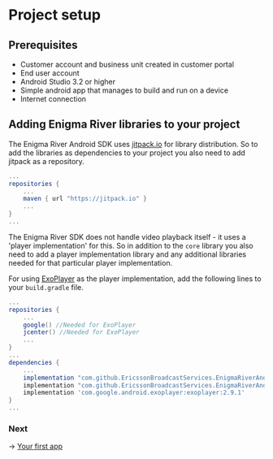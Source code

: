 # Project setup

## Prerequisites
* Customer account and business unit created in customer portal
* End user account
* Android Studio 3.2 or higher
* Simple android app that manages to build and run on a device
* Internet connection

## Adding Enigma River libraries to your project
The Enigma River Android SDK uses [jitpack.io](https://jitpack.io/) for library distribution. So to add the libraries as dependencies to your project you also need to add jitpack as a repository.
```gradle
...
repositories {
	...
	maven { url "https://jitpack.io" }
	...
}
...
```

The Enigma River SDK does not handle video playback itself - it uses a 'player implementation' for this. So in addition to the `core` library you also need to add a player implementation library and any additional libraries needed for that particular player implementation. 

For using [ExoPlayer](https://github.com/google/ExoPlayer/tree/r2.9.1) as the player implementation, add the following lines to your `build.gradle` file.
```gradle
...
repositories {
	...
	google() //Needed for ExoPlayer
	jcenter() //Needed for ExoPlayer
	...
}
...
dependencies {
	...
	implementation "com.github.EricssonBroadcastServices.EnigmaRiverAndroid:core:r1.0.4"
	implementation "com.github.EricssonBroadcastServices.EnigmaRiverAndroid:exoplayerintegration:r1.0.4"
    implementation 'com.google.android.exoplayer:exoplayer:2.9.1'
}
...
```

### Next
-> [Your first app](your_first_app.md)
